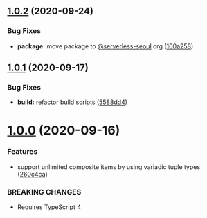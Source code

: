 ## [1.0.2](https://github.com/catchfashion/typebox/compare/v1.0.1...v1.0.2) (2020-09-24)


### Bug Fixes

* **package:** move package to [@serverless-seoul](https://github.com/serverless-seoul) org ([100a258](https://github.com/catchfashion/typebox/commit/100a258f768fd37df725d1ef0db80d326323411c))

## [1.0.1](https://github.com/catchfashion/typebox/compare/v1.0.0...v1.0.1) (2020-09-17)


### Bug Fixes

* **build:** refactor build scripts ([5588dd4](https://github.com/catchfashion/typebox/commit/5588dd404148dea6bdb3483f9ae49cc25a78d2ae))

# [1.0.0](https://github.com/catchfashion/typebox/compare/v0.10.1...v1.0.0) (2020-09-16)


### Features

* support unlimited composite items by using variadic tuple types ([260c4ca](https://github.com/catchfashion/typebox/commit/260c4cabad7218ba633164eb1958d551f0e80deb))


### BREAKING CHANGES

* Requires TypeScript 4
